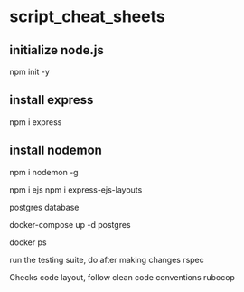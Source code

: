 # script_cheat_sheets

## initialize node.js

npm init -y

## install express
npm i express 

## install nodemon
npm i nodemon -g 

npm i ejs
npm i express-ejs-layouts


postgres database 

docker-compose up -d postgres

docker ps


run the testing suite, do after making changes
rspec 

Checks code layout, follow clean code conventions
rubocop
